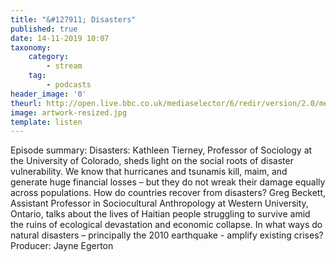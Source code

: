```yaml
---
title: "&#127911; Disasters"
published: true
date: 14-11-2019 10:07
taxonomy:
    category:
        - stream
    tag:
        - podcasts
header_image: '0'
theurl: http://open.live.bbc.co.uk/mediaselector/6/redir/version/2.0/mediaset/audio-nondrm-download/proto/http/vpid/p07t69bh.mp3
image: artwork-resized.jpg
template: listen
--- 
```

Episode summary: Disasters: Kathleen Tierney, Professor of Sociology at the University of Colorado, sheds light on the social roots of disaster vulnerability. We know that hurricanes and tsunamis kill, maim, and generate huge financial losses – but they do not wreak their damage equally across populations. How do countries recover from disasters? Greg Beckett, Assistant Professor in Sociocultural Anthropology at Western University, Ontario, talks about the lives of Haitian people struggling to survive amid the ruins of ecological devastation and economic collapse. In what ways do natural disasters – principally the 2010 earthquake - amplify existing crises? Producer: Jayne Egerton
